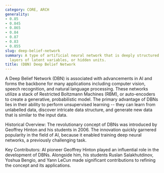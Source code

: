 ```yaml
---
category: CORE, ARCH
generality:
- 0.85
- 0.845
- 0.865
- 0.84
- 0.87
- 0.83
- 0.855
slug: deep-belief-network
summary: A type of artificial neural network that is deeply structured with multiple
  layers of latent variables, or hidden units.
title: (DBN) Deep Belief Network
---
```


A Deep Belief Network (DBN) is associated with advancements in AI and forms the backbone for many applications including computer vision, speech recognition, and natural language processing. These networks utilize a stack of Restricted Boltzmann Machines (RBM), or auto-encoders to create a generative, probabilistic model. The primary advantage of DBNs lies in their ability to perform unsupervised learning -- they can learn from unlabelled data, discover intricate data structure, and generate new data that is similar to the input data.

Historical Overview: The revolutionary concept of DBNs was introduced by Geoffrey Hinton and his students in 2006. The innovation quickly garnered popularity in the field of AI, because it enabled training deep neural networks, a previously challenging task.

Key Contributors: AI pioneer Geoffrey Hinton played an influential role in the development of DBNs. Alongside him, his students Ruslan Salakhutdinov, Yoshua Bengio, and Yann LeCun made significant contributions to refining the concept and its applications.